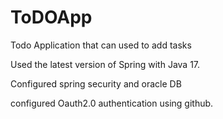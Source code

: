 # ToDOApp
Todo Application that can used to add tasks


   Used the latest version of Spring with Java 17.

 
   Configured spring security and oracle DB

 
   configured Oauth2.0 authentication using github.

 

